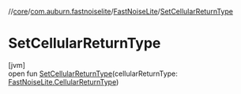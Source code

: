 //[core](../../../index.md)/[com.auburn.fastnoiselite](../index.md)/[FastNoiseLite](index.md)/[SetCellularReturnType](-set-cellular-return-type.md)

# SetCellularReturnType

[jvm]\
open fun [SetCellularReturnType](-set-cellular-return-type.md)(cellularReturnType: [FastNoiseLite.CellularReturnType](-cellular-return-type/index.md))
